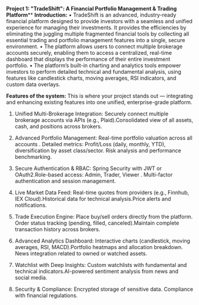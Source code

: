 **Project 1: "TradeShift": A Financial Portfolio Management & Trading Platform****
**Introduction:**
•	TradeShift is an advanced, industry-ready financial platform designed to provide investors with a seamless and unified experience for managing their investments. It provides the efficiencies by eliminating the juggling multiple fragmented financial tools by collecting  all essential trading and portfolio management features into a single, secure environment.
•	The platform allows users to connect multiple brokerage accounts securely, enabling them to access a centralized, real-time dashboard that displays the performance of their entire investment portfolio.
•	The platform’s built-in charting and analytics tools empower investors to perform detailed technical and fundamental analysis, using features like candlestick charts, moving averages, RSI indicators, and custom data overlays.

**Features of the system:**
This is where your project stands out — integrating and enhancing existing features into one unified, enterprise-grade platform.

1. Unified Multi-Brokerage Integration: Securely connect multiple brokerage accounts via APIs (e.g., Plaid).Consolidated view of all assets, cash, and positions across brokers.

2. Advanced Portfolio Management: Real-time portfolio valuation across all accounts . Detailed metrics: Profit/Loss (daily, monthly, YTD), diversification by asset class/sector. Risk analysis and performance benchmarking.

3. Secure Authentication & RBAC: Spring Security with JWT or OAuth2.Role-based access: Admin, Trader, Viewer . Multi-factor authentication and session management.

4. Live Market Data Feed: Real-time quotes from providers (e.g., Finnhub, IEX Cloud).Historical data for technical analysis.Price alerts and notifications.

5. Trade Execution Engine: Place buy/sell orders directly from the platform. Order status tracking (pending, filled, canceled).Maintain complete transaction history across brokers.

6. Advanced Analytics Dashboard: Interactive charts (candlestick, moving averages, RSI, MACD).Portfolio heatmaps and allocation breakdown. News integration related to owned or watched assets.
7. Watchlist with Deep Insights: Custom watchlists with fundamental and technical indicators.AI-powered sentiment analysis from news and social media.

8. Security & Compliance: Encrypted storage of sensitive data. Compliance with financial regulations.
